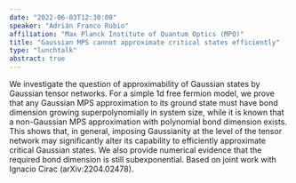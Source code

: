 ```yaml
---
date: "2022-06-03T12:30:00"
speaker: "Adrián Franco Rubio"
affiliation: "Max Planck Institute of Quantum Optics (MPQ)"
title: "Gaussian MPS cannot approximate critical states efficiently"
type: "lunchtalk"
abstract: true
---
```


We investigate the question of approximability of Gaussian states by Gaussian tensor networks. For a simple 1d free fermion model, we prove that any Gaussian MPS approximation to its ground state must have bond dimension growing superpolynomially in system size, while it is known that a non-Gaussian MPS approximation with polynomial bond dimension exists. This shows that, in general, imposing Gaussianity at the level of the tensor network may significantly alter its capability to efficiently approximate critical Gaussian states. We also provide numerical evidence that the required bond dimension is still subexponential. Based on joint work with Ignacio Cirac (arXiv:2204.02478).
